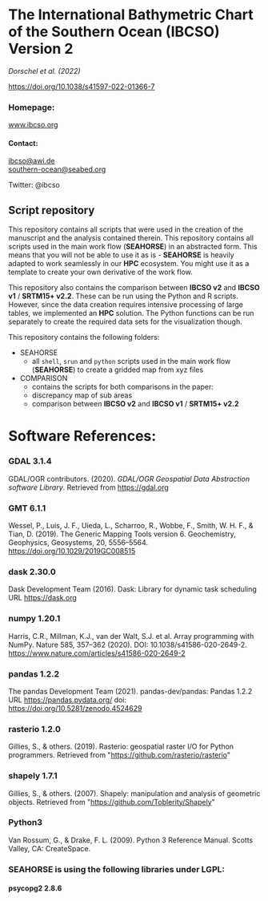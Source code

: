 # The International Bathymetric Chart of the Southern Ocean (IBCSO) Version 2
*Dorschel et al. (2022)*

https://doi.org/10.1038/s41597-022-01366-7

### Homepage:
www.ibcso.org

#### Contact:
ibcso@awi.de  
southern-ocean@seabed.org

Twitter: @ibcso

## Script repository
This repository contains all scripts that were used in the creation of the manuscript and the analysis contained therein. This repository contains all scripts   used in the main work flow (**SEAHORSE**) in an abstracted form. This means that you will not be able to use it as is - **SEAHORSE** is heavily adapted to work seamlessly in our **HPC** ecosystem. You might use it as a template to create your own derivative of the work flow. 

This repository also contains the comparison between **IBCSO v2** and **IBCSO v1** / **SRTM15+ v2.2**. These can be run using the Python and R scripts. However, since the data creation requires intensive processing of large tables, we implemented an **HPC** solution. The Python functions can be run separately to create the required data sets for the visualization though.

This repository contains the following folders:

   - SEAHORSE
     - all `shell`, `srun` and `python` scripts used in the main work flow (**SEAHORSE**) to create a gridded map from xyz files
   - COMPARISON
     - contains the scripts for both comparisons in the paper:
     - discrepancy map of sub areas
     - comparison between **IBCSO v2** and **IBCSO v1** / **SRTM15+ v2.2**

# Software References:
### GDAL 3.1.4
GDAL/OGR contributors. (2020). *GDAL/OGR Geospatial Data Abstraction software Library*. Retrieved from https://gdal.org

### GMT 6.1.1
Wessel, P., Luis, J. F., Uieda, L., Scharroo, R., Wobbe, F., Smith, W. H. F., & Tian, D. (2019). The Generic Mapping Tools version 6. Geochemistry, Geophysics, Geosystems, 20, 5556–5564. https://doi.org/10.1029/2019GC008515

### dask 2.30.0
Dask Development Team (2016). Dask: Library for dynamic task scheduling
URL https://dask.org

### numpy 1.20.1
Harris, C.R., Millman, K.J., van der Walt, S.J. et al. Array programming with NumPy. Nature 585, 357–362 (2020). DOI: 10.1038/s41586-020-2649-2. https://www.nature.com/articles/s41586-020-2649-2

### pandas 1.2.2
The pandas Development Team (2021). pandas-dev/pandas: Pandas 1.2.2
URL https://pandas.pydata.org/ doi: https://doi.org/10.5281/zenodo.4524629

### rasterio 1.2.0
Gillies, S., & others. (2019). Rasterio: geospatial raster I/O for Python programmers. Retrieved from "https://github.com/rasterio/rasterio"

### shapely 1.7.1
Gillies, S., & others. (2007). Shapely: manipulation and analysis of geometric objects. Retrieved from "https://github.com/Toblerity/Shapely"

### Python3
Van Rossum, G., & Drake, F. L. (2009). Python 3 Reference Manual. Scotts Valley, CA: CreateSpace.

### SEAHORSE is using the following libraries under LGPL:
#### psycopg2 2.8.6
